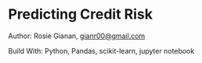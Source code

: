 # Predicting Credit Risk

Author: Rosie Gianan, gianr00@gmail.com

Build With: Python, Pandas, scikit-learn, jupyter notebook 
